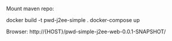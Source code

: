 Mount maven repo:

docker build -t pwd-j2ee-simple .
docker-compose up

Browser:
http://{HOST}/pwd-simple-j2ee-web-0.0.1-SNAPSHOT/